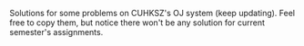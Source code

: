 Solutions for some problems on CUHKSZ's OJ system (keep updating). Feel free to copy them, but notice there won't be any solution for current semester's assignments.
